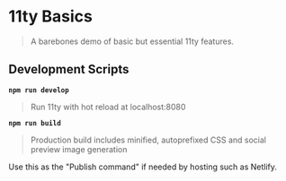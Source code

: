 # 11ty Basics

> A barebones demo of basic but essential 11ty features.

## Development Scripts

**`npm run develop`**

> Run 11ty with hot reload at localhost:8080

**`npm run build`**

> Production build includes minified, autoprefixed CSS and social preview image generation

Use this as the "Publish command" if needed by hosting such as Netlify.
